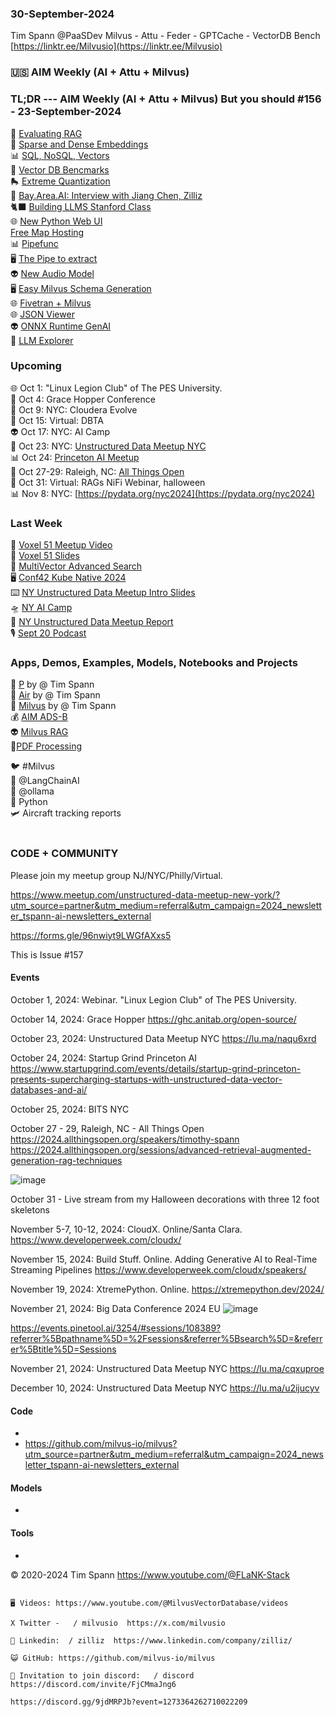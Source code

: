 ### 30-September-2024
Tim Spann @PaaSDev
Milvus - Attu - Feder - GPTCache - VectorDB Bench
[https://linktr.ee/Milvusio](https://linktr.ee/Milvusio)

### 🇺🇸 AIM Weekly (AI + Attu + Milvus)  

### TL;DR --- AIM Weekly (AI + Attu + Milvus) But you should   #156 - 23-September-2024
📎 [Evaluating RAG](https://zilliz.com/learn/How-To-Evaluate-RAG-Applications?utm_source=vendor&utm_medium=referral&utm_campaign=2024-09-03_blog_evolution-of-dbs_tns)        <br/>
🤖 [Sparse and Dense Embeddings](https://zilliz.com/learn/sparse-and-dense-embeddings)     <br/>
📊 [SQL, NoSQL, Vectors](https://thenewstack.io/sql-nosql-and-vectors-oh-my/)     <br/>
📱 [Vector DB Bencmarks](https://zilliz.com/vector-database-benchmark-tool?database=ZillizCloud%2CMilvus%2CElasticCloud%2CPgVector%2CPinecone%2CQdrantCloud%2CWeaviateCloud&dataset=medium&filter=none%2Clow%2Chigh&tab=1)     <br/>
🛼 [Extreme Quantization](https://huggingface.co/blog/1_58_llm_extreme_quantization)    <br/>
📢 [Bay.Area.AI: Interview with Jiang Chen, Zilliz](https://www.youtube.com/watch?v=1HaF2_wgrs8)   <br/>
🐈‍⬛ [Building LLMS Stanford Class](https://www.youtube.com/watch?v=9vM4p9NN0Ts)<br/>
🌐 [New Python Web UI](https://github.com/rio-labs/rio)<br/>
[Free Map Hosting](https://openfreemap.org/)<br/>
📊 [Pipefunc](https://pipefunc.readthedocs.io/en/latest/)<br/>
🖥️ [The Pipe to extract](https://github.com/emcf/thepipe)<br/>
👽 [New Audio Model](https://github.com/haidog-yaqub/EzAudio)<br/>
🖥️ [Easy Milvus Schema Generation](https://medium.com/@tspann/chatgpt-built-my-milvus-schema-590058fecba4)<br/>
🌐 [Fivetran + Milvus](https://www.fivetran.com/blog/unlock-ai-powered-search-with-fivetran-and-milvus)<br/>
🌐 [JSON Viewer](https://github.com/loggerhead/json4u)<br/>
👽 [ONNX Runtime GenAI](https://github.com/microsoft/onnxruntime-genai)<br/>
📱 [LLM Explorer](https://llm.extractum.io/)<br/>

### Upcoming
🌐 Oct 1: "Linux Legion Club" of The PES University. <br />
📡 Oct 4: Grace Hopper Conference <br />
🗽 Oct 9: NYC: Cloudera Evolve <br />
📡 Oct 15: Virtual: DBTA  <br />
👽 Oct 17: NYC: AI Camp <br />
🚕 Oct 23: NYC: [Unstructured Data Meetup NYC](https://lu.ma/naqu6xrd)  <br/>
📊 Oct 24: [Princeton AI Meetup](https://www.startupgrind.com/events/details/startup-grind-princeton-presents-supercharging-startups-with-unstructured-data-vector-databases-and-ai/)   <br/>
📱 Oct 27-29: Raleigh, NC:  [All Things Open](https://2024.allthingsopen.org/sessions/advanced-retrieval-augmented-generation-rag-techniques)  <br/>
🎃 Oct 31: Virtual: RAGs NiFi Webinar, halloween  <br/>
📊 Nov 8: NYC: [https://pydata.org/nyc2024](https://pydata.org/nyc2024)  <br/>


### Last Week

🍔 [Voxel 51 Meetup Video](https://youtu.be/_u-qksXB7pQ?feature=shared) <br/>
🌃 [Voxel 51 Slides](https://www.slideshare.net/slideshow/09-12-2024-milvus-vector-database-used-for-sensor-data-rag/271636784) <br/>
🌆 [MultiVector Advanced Search](https://dzone.com/articles/multiple-vectors-and-advanced-search-data-model-design) <br/>
🖥️ [Conf42 Kube Native 2024](https://www.slideshare.net/slideshow/09-26-2024-conf-42-kube-native-unleashing-the-potential-of-cloud-native-open-source-vector-databases/271850898)<br/>
⌨️ [NY Unstructured Data Meetup Intro Slides](https://www.slideshare.net/slideshow/09-18-2024-nyc-meetup-vector-databases-102/271850947)<br/>
🛸 [NY AI Camp](https://medium.com/@tspann/pirates-of-the-ai-camp-too-hot-for-fall-e8591466b7c7)<br/>
🚕 [NY Unstructured Data Meetup Report](https://medium.com/@tspann/report-september-18-2024-meetup-43ad87625725)<br/>
🎙️ [Sept 20 Podcast](https://www.youtube.com/watch?v=Y31gapJIUho&ab_channel=Zilliz)<br/>

### Apps, Demos, Examples, Models, Notebooks and Projects

🚀 [P](https://medium.com/@tspann/partitioning-collections-by-name-395eb48a2238) by @ Tim Spann<br/>
🚀 [Air](https://github.com/tspannhw/AIM-AirQuality) by @ Tim Spann <br/>
🤖 [Milvus](https://github.com/tspannhw/AIM-Partioning)  by @ Tim Spann<br/>
💰 [AIM ADS-B](https://github.com/tspannhw/AIM-ADS-B) <br/>
👽 [Milvus RAG](https://www.slideshare.net/slideshow/09-12-2024-milvus-vector-database-used-for-sensor-data-rag/271636784)  <br/>
🍿[PDF Processing](https://github.com/opendatalab/MinerU) <br/>

🐦 #Milvus <br/>
🔗 @LangChainAI<br/>
🦙 @ollama<br/>
🐍 Python <br/>
🛩️ Aircraft tracking reports<br/><br/>



### CODE + COMMUNITY

Please join my meetup group NJ/NYC/Philly/Virtual. 

https://www.meetup.com/unstructured-data-meetup-new-york/?utm_source=partner&utm_medium=referral&utm_campaign=2024_newsletter_tspann-ai-newsletters_external

https://forms.gle/96nwiyt9LWGfAXxs5

This is Issue #157


#### Events


October 1, 2024:   Webinar. "Linux Legion Club" of The PES University.

October 14, 2024:  Grace Hopper
https://ghc.anitab.org/open-source/

October 23, 2024:   Unstructured Data Meetup NYC
https://lu.ma/naqu6xrd

October 24, 2024:  Startup Grind Princeton AI
https://www.startupgrind.com/events/details/startup-grind-princeton-presents-supercharging-startups-with-unstructured-data-vector-databases-and-ai/

October 25, 2024:  BITS NYC

October 27 - 29, Raleigh, NC - All Things Open
https://2024.allthingsopen.org/speakers/timothy-spann
https://2024.allthingsopen.org/sessions/advanced-retrieval-augmented-generation-rag-techniques

![image](https://github.com/tspannhw/FLiPStackWeekly/assets/18673814/2aae6f12-713b-473a-8d6c-38ec969aa811)

October 31 - Live stream from my Halloween decorations with three 12 foot skeletons

November 5-7, 10-12, 2024:  CloudX.  Online/Santa Clara. https://www.developerweek.com/cloudx/

November 15, 2024: Build Stuff. Online. Adding Generative AI to Real-Time Streaming Pipelines
https://www.developerweek.com/cloudx/speakers/

November 19, 2024: XtremePython. Online.
https://xtremepython.dev/2024/

November 21, 2024: Big Data Conference 2024 EU
![image](https://github.com/user-attachments/assets/e81fb929-0f82-418f-bd14-58288cb03b9a)

https://events.pinetool.ai/3254/#sessions/108389?referrer%5Bpathname%5D=%2Fsessions&referrer%5Bsearch%5D=&referrer%5Btitle%5D=Sessions

November 21, 2024:    Unstructured Data Meetup NYC
https://lu.ma/cqxuproe

December 10, 2024:  Unstructured Data Meetup NYC
https://lu.ma/u2ijucyv


#### Code

* 
* https://github.com/milvus-io/milvus?utm_source=partner&utm_medium=referral&utm_campaign=2024_newsletter_tspann-ai-newsletters_external


#### Models

* 



  
#### Tools

* 
  
&copy; 2020-2024 Tim Spann  https://www.youtube.com/@FLaNK-Stack


~~~~~~~~~~~~~~~ CONNECT ~~~~~~~~~~~~~~~

🖥️ Videos: https://www.youtube.com/@MilvusVectorDatabase/videos

X Twitter -   / milvusio  https://x.com/milvusio

🔗 Linkedin:  / zilliz  https://www.linkedin.com/company/zilliz/

😺 GitHub: https://github.com/milvus-io/milvus

🦾 Invitation to join discord:   / discord  https://discord.com/invite/FjCMmaJng6

https://discord.gg/9jdMRPJb?event=1273364262710022209
